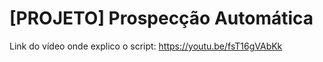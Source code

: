 # [PROJETO] Prospecção Automática

Link do vídeo onde explico o script: https://youtu.be/fsT16gVAbKk

